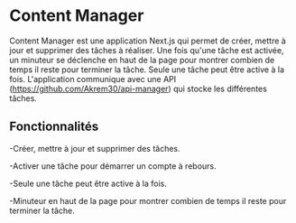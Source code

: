 # Content Manager
Content Manager est une application Next.js qui permet de créer, mettre à jour et supprimer des tâches à réaliser.
Une fois qu'une tâche est activée, un minuteur se déclenche en haut de la page pour montrer combien de temps il reste pour terminer la tâche. 
Seule une tâche peut être active à la fois. L'application communique avec une API (https://github.com/Akrem30/api-manager) qui stocke les différentes tâches.

## Fonctionnalités
-Créer, mettre à jour et supprimer des tâches.

-Activer une tâche pour démarrer un compte à rebours.

-Seule une tâche peut être active à la fois.

-Minuteur en haut de la page pour montrer combien de temps il reste pour terminer la tâche.
